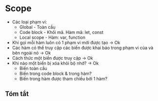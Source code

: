 # Scope

- Các loại phạm vi:
  - Global - Toàn cầu
  - Code block - Khối mã. Hàm mã: let, const
  - Local scope - Hàm: var, function
- Khi gọi mỗi hàm luôn có 1 phạm vi mới được tạo -> Ok
- Các hàm có thể truy cập các biến được khai báo trong phạm vi của và bên ngoài nó -> Ok
- Cách thức một biến được truy cập -> Ok
- Khi nào một biến bị xóa khỏi bộ nhớ? -> Ok
  - Biến toàn cầu
  - Biến trong code block & trong hàm?
  - Biến trong hàm được tham chiếu bởi 1 hàm?

## Tóm tắt
